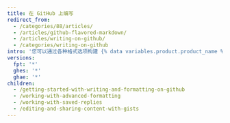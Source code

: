 ```yaml
---
title: 在 GitHub 上编写
redirect_from:
  - /categories/88/articles/
  - /articles/github-flavored-markdown/
  - /articles/writing-on-github/
  - /categories/writing-on-github
intro: '您可以通过各种格式选项构建 {% data variables.product.product_name %} 共享的信息。'
versions:
  fpt: '*'
  ghes: '*'
  ghae: '*'
children:
  - /getting-started-with-writing-and-formatting-on-github
  - /working-with-advanced-formatting
  - /working-with-saved-replies
  - /editing-and-sharing-content-with-gists
---
```


